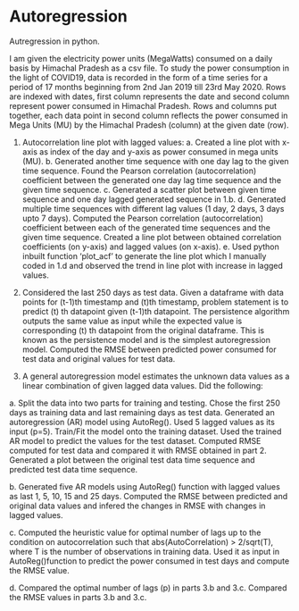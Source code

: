 # Autoregression
Autregression in python.

I am given the electricity power units (MegaWatts) consumed on a daily basis by Himachal Pradesh as a csv file. To study the power consumption in the light of COVID19, data is recorded in the form of a time series for a period of 17 months beginning from 2nd Jan 2019 till 23rd May 2020. Rows are indexed with dates, first column represents the date and second column represent power consumed in Himachal Pradesh. Rows and columns put together, each data point in second column reflects the power consumed in Mega Units (MU) by the Himachal Pradesh (column) at the given date (row).

1. Autocorrelation line plot with lagged values:
a. Created a line plot with x-axis as index of the day and y-axis as power consumed in mega units (MU).
b. Generated another time sequence with one day lag to the given time sequence. Found the Pearson correlation (autocorrelation) coefficient between the generated one day lag time sequence and the given time sequence.
c. Generated a scatter plot between given time sequence and one day lagged generated sequence in 1.b. 
d. Generated multiple time sequences with different lag values (1 day, 2 days, 3 days upto 7 days). Computed the Pearson correlation (autocorrelation) coefficient between each of the generated time sequences and the given time sequence. Created a line plot between obtained correlation coefficients (on y-axis) and lagged values (on x-axis).
e. Used python inbuilt function ‘plot_acf’ to generate the line plot which I manually coded in 1.d and observed the trend in line plot with increase in lagged values.

2. Considered the last 250 days as test data. Given a dataframe with data points for (t-1)th timestamp and (t)th timestamp, problem statement is to predict (t) th datapoint given (t-1)th datapoint. The persistence algorithm outputs the same value as input while the expected value is corresponding (t) th datapoint from the original dataframe. This is known as the persistence model and is the simplest autoregression model. Computed the RMSE between predicted power consumed for test data and original values for test data.

3. A general autoregression model estimates the unknown data values as a linear combination of given lagged data values. Did the following:

a. Split the data into two parts for training and testing. Chose the first 250 days as training data and last remaining days as test data. Generated an autoregression (AR) model using AutoReg(). Used 5 lagged values as its input (p=5). Train/Fit the model onto the training dataset. Used the trained AR model to predict the values for the test dataset. Computed RMSE computed for test data and compared it with RMSE obtained in part 2. Generated a plot between the original test data time sequence and predicted test data time sequence. 

b. Generated five AR models using AutoReg() function with lagged values as last 1, 5, 10, 15 and 25 days. Computed the RMSE between predicted and original data values and infered the changes in RMSE with changes in lagged values. 

c. Computed the heuristic value for optimal number of lags up to the condition on autocorrelation such that abs(AutoCorrelation) > 2/sqrt(T), where T is the number of 
observations in training data. Used it as input in AutoReg()function to predict the power consumed in test days and compute the RMSE value. 

d. Compared the optimal number of lags (p) in parts 3.b and 3.c. Compared the RMSE values in parts 3.b and 3.c.

